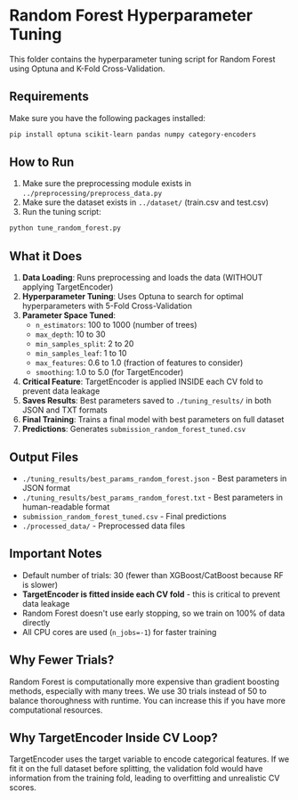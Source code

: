 # Random Forest Hyperparameter Tuning

This folder contains the hyperparameter tuning script for Random Forest using Optuna and K-Fold Cross-Validation.

## Requirements

Make sure you have the following packages installed:

```bash
pip install optuna scikit-learn pandas numpy category-encoders
```

## How to Run

1. Make sure the preprocessing module exists in `../preprocessing/preprocess_data.py`
2. Make sure the dataset exists in `../dataset/` (train.csv and test.csv)
3. Run the tuning script:

```bash
python tune_random_forest.py
```

## What it Does

1. **Data Loading**: Runs preprocessing and loads the data (WITHOUT applying TargetEncoder)
2. **Hyperparameter Tuning**: Uses Optuna to search for optimal hyperparameters with 5-Fold Cross-Validation
3. **Parameter Space Tuned**:
   - `n_estimators`: 100 to 1000 (number of trees)
   - `max_depth`: 10 to 30
   - `min_samples_split`: 2 to 20
   - `min_samples_leaf`: 1 to 10
   - `max_features`: 0.6 to 1.0 (fraction of features to consider)
   - `smoothing`: 1.0 to 5.0 (for TargetEncoder)
4. **Critical Feature**: TargetEncoder is applied INSIDE each CV fold to prevent data leakage
5. **Saves Results**: Best parameters saved to `./tuning_results/` in both JSON and TXT formats
6. **Final Training**: Trains a final model with best parameters on full dataset
7. **Predictions**: Generates `submission_random_forest_tuned.csv`

## Output Files

- `./tuning_results/best_params_random_forest.json` - Best parameters in JSON format
- `./tuning_results/best_params_random_forest.txt` - Best parameters in human-readable format
- `submission_random_forest_tuned.csv` - Final predictions
- `./processed_data/` - Preprocessed data files

## Important Notes

- Default number of trials: 30 (fewer than XGBoost/CatBoost because RF is slower)
- **TargetEncoder is fitted inside each CV fold** - this is critical to prevent data leakage
- Random Forest doesn't use early stopping, so we train on 100% of data directly
- All CPU cores are used (`n_jobs=-1`) for faster training

## Why Fewer Trials?

Random Forest is computationally more expensive than gradient boosting methods, especially with many trees. We use 30 trials instead of 50 to balance thoroughness with runtime. You can increase this if you have more computational resources.

## Why TargetEncoder Inside CV Loop?

TargetEncoder uses the target variable to encode categorical features. If we fit it on the full dataset before splitting, the validation fold would have information from the training fold, leading to overfitting and unrealistic CV scores.
